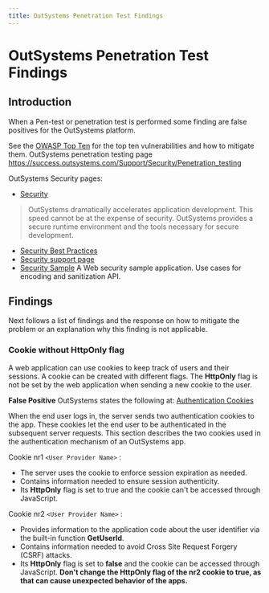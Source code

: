 ```yaml
---
title: OutSystems Penetration Test Findings
---
```


# OutSystems Penetration Test Findings

## Introduction

When a Pen-test or penetration test is performed some finding are false positives for the OutSystems platform.

See the [OWASP Top Ten](https://owasp.org/www-project-top-ten/) for the top ten vulnerabilities and how to mitigate them.
OutSystems penetration testing page https://success.outsystems.com/Support/Security/Penetration_testing

OutSystems Security pages:
* [Security](https://www.outsystems.com/security/)
> OutSystems dramatically accelerates application development. This speed cannot be at the expense of security. OutSystems provides a secure runtime environment and the tools necessary for secure development.

* [Security Best Practices](https://success.outsystems.com/Documentation/Best_Practices/Security)
* [Security support page](https://success.outsystems.com/Support/Security)
* [Security Sample](https://www.outsystems.com/forge/component-overview/4719/security-sample) A Web security sample application. Use cases for encoding and sanitization API.

## Findings

Next follows a list of findings and the response on how to mitigate the problem or an explanation why this finding is not applicable.

### Cookie without **HttpOnly** flag

A web application can use cookies to keep track of users and their sessions. A cookie can be created with different flags. The **HttpOnly** flag is not be set by the web application when sending a new cookie to the user.

**False Positive**
OutSystems states the following at: [Authentication Cookies](https://success.outsystems.com/Documentation/11/Managing_the_Applications_Lifecycle/Secure_the_Applications/Configure_App_Authentication#Authentication_Cookies)

When the end user logs in, the server sends two authentication cookies to the app. These cookies let the end user to be authenticated in the subsequent server requests. This section describes the two cookies used in the authentication mechanism of an OutSystems app.

Cookie nr1 `<User Provider Name>` :

* The server uses the cookie to enforce session expiration as needed.
* Contains information needed to ensure session authenticity.
* Its **HttpOnly** flag is set to true and the cookie can't be accessed through JavaScript.

Cookie nr2 `<User Provider Name>` :

* Provides information to the application code about the user identifier via the built-in function **GetUserId**.
* Contains information needed to avoid Cross Site Request Forgery (CSRF) attacks.
* Its **HttpOnly** flag is set to **false** and the cookie can be accessed through JavaScript. **Don't change the HttpOnly flag of the nr2 cookie to true, as that can cause unexpected behavior of the apps.**

